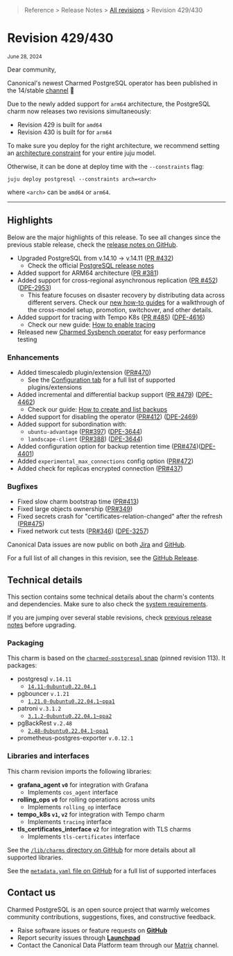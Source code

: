 >Reference > Release Notes > [All revisions](t/11875) > Revision 429/430

# Revision 429/430

<sub>June 28, 2024</sub>

Dear community,

Canonical's newest Charmed PostgreSQL operator has been published in the 14/stable [channel](https://charmhub.io/postgresql?channel=14/stable) :tada:

Due to the newly added support for `arm64` architecture, the PostgreSQL charm now releases two revisions simultaneously: 
* Revision 429 is built for `amd64`
* Revision 430 is built for for `arm64`

To make sure you deploy for the right architecture, we recommend setting an [architecture constraint](https://juju.is/docs/juju/constraint#heading--arch) for your entire juju model.

Otherwise, it can be done at deploy time with the `--constraints` flag:
```shell
juju deploy postgresql --constraints arch=<arch> 
```
where `<arch>` can be `amd64` or `arm64`.

---

## Highlights
Below are the major highlights of this release. To see all changes since the previous stable release, check the [release notes on GitHub](https://github.com/canonical/postgresql-operator/releases/tag/rev430).

* Upgraded PostgreSQL from v.14.10 → v.14.11 ([PR #432](https://github.com/canonical/postgresql-operator/pull/432))
  * Check the official [PostgreSQL release notes](https://www.postgresql.org/docs/release/14.11/)
* Added support for ARM64 architecture ([PR #381](https://github.com/canonical/postgresql-operator/pull/381))
* Added support for cross-regional asynchronous replication ([PR #452](https://github.com/canonical/postgresql-operator/pull/452)) ([DPE-2953](https://warthogs.atlassian.net/browse/DPE-2953))
  * This feature focuses on disaster recovery by distributing data across different servers. Check our [new how-to guides](https://charmhub.io/postgresql/docs/h-async-set-up) for a walkthrough of the cross-model setup, promotion, switchover, and other details.
* Added support for tracing with Tempo K8s ([PR #485](https://github.com/canonical/postgresql-operator/pull/485)) ([DPE-4616](https://warthogs.atlassian.net/browse/DPE-4616))
  * Check our new guide: [How to enable tracing](https://charmhub.io/postgresql/docs/h-enable-tracing)
* Released new [Charmed Sysbench operator](https://charmhub.io/sysbench) for easy performance testing

### Enhancements 
* Added timescaledb plugin/extension ([PR#470](https://github.com/canonical/postgresql-operator/pull/470))
  * See the [Configuration tab]((https://charmhub.io/postgresql/configuration?channel=14/candidate#plugin_timescaledb_enable)) for a full list of supported plugins/extensions
* Added incremental and differential backup support ([PR #479](https://github.com/canonical/postgresql-operator/pull/479)) ([DPE-4462](https://warthogs.atlassian.net/browse/DPE-4462))
  * Check our guide: [How to create and list backups](https://charmhub.io/postgresql/docs/h-create-backup)
* Added support for disabling the operator ([PR#412](https://github.com/canonical/postgresql-operator/pull/412)) ([DPE-2469](https://warthogs.atlassian.net/browse/DPE-2469))
* Added support for subordination with:
  * `ubuntu-advantage` ([PR#397](https://github.com/canonical/postgresql-operator/pull/397)) ([DPE-3644](https://warthogs.atlassian.net/browse/DPE-3644))
  * `landscape-client` ([PR#388](https://github.com/canonical/postgresql-operator/pull/388)) ([DPE-3644](https://warthogs.atlassian.net/browse/DPE-3644))
* Added configuration option for backup retention time ([PR#474](https://github.com/canonical/postgresql-operator/pull/474))([DPE-4401](https://warthogs.atlassian.net/browse/DPE-4401))
* Added `experimental_max_connections` config option ([PR#472](https://github.com/canonical/postgresql-operator/pull/472))
* Added check for replicas encrypted connection ([PR#437](https://github.com/canonical/postgresql-operator/pull/437))

### Bugfixes
* Fixed slow charm bootstrap time ([PR#413](https://github.com/canonical/postgresql-operator/pull/413))
* Fixed large objects ownership ([PR#349](https://github.com/canonical/postgresql-operator/pull/349))
* Fixed secrets crash for "certificates-relation-changed" after the refresh ([PR#475](https://github.com/canonical/postgresql-operator/pull/475))
* Fixed network cut tests ([PR#346](https://github.com/canonical/postgresql-operator/pull/346)) ([DPE-3257](https://warthogs.atlassian.net/browse/DPE-3257))

Canonical Data issues are now public on both [Jira](https://warthogs.atlassian.net/jira/software/c/projects/DPE/issues/) and [GitHub](https://github.com/canonical/postgresql-operator/issues).

For a full list of all changes in this revision, see the [GitHub Release](https://github.com/canonical/postgresql-operator/releases/tag/rev430). 

## Technical details
This section contains some technical details about the charm's contents and dependencies.  Make sure to also check the [system requirements](/t/11743).

If you are jumping over several stable revisions, check [previous release notes](/t/11875) before upgrading.

### Packaging
This charm is based on the [`charmed-postgresql` snap](https://snapcraft.io/charmed-postgresql) (pinned revision 113). It packages:
* postgresql `v.14.11`
	* [`14.11-0ubuntu0.22.04.1`](https://launchpad.net/ubuntu/+source/postgresql-14/14.11-0ubuntu0.22.04.1) 
* pgbouncer `v.1.21`
	* [`1.21.0-0ubuntu0.22.04.1~ppa1`](https://launchpad.net/~data-platform/+archive/ubuntu/pgbouncer)
* patroni `v.3.1.2 `
	* [`3.1.2-0ubuntu0.22.04.1~ppa2`](https://launchpad.net/~data-platform/+archive/ubuntu/patroni)
* pgBackRest `v.2.48`
	* [`2.48-0ubuntu0.22.04.1~ppa1`](https://launchpad.net/~data-platform/+archive/ubuntu/pgbackrest)
* prometheus-postgres-exporter `v.0.12.1`

### Libraries and interfaces
This charm revision imports the following libraries: 

* **grafana_agent `v0`** for integration with Grafana 
    * Implements  `cos_agent` interface
* **rolling_ops `v0`** for rolling operations across units 
    * Implements `rolling_op` interface
* **tempo_k8s `v1`, `v2`** for integration with Tempo charm
    * Implements `tracing` interface
* **tls_certificates_interface `v2`** for integration with TLS charms
    * Implements `tls-certificates` interface

See the [`/lib/charms` directory on GitHub](https://github.com/canonical/postgresql-operator/tree/main/lib/charms) for more details about all supported libraries.

See the [`metadata.yaml` file on GitHub](https://github.com/canonical/postgresql-operator/blob/main/metadata.yaml) for a full list of supported interfaces

## Contact us

Charmed PostgreSQL is an open source project that warmly welcomes community contributions, suggestions, fixes, and constructive feedback.  
* Raise software issues or feature requests on [**GitHub**](https://github.com/canonical/postgresql-operator/issues)  
*  Report security issues through [**Launchpad**](https://wiki.ubuntu.com/DebuggingSecurity#How%20to%20File)  
* Contact the Canonical Data Platform team through our [Matrix](https://matrix.to/#/#charmhub-data-platform:ubuntu.com) channel.